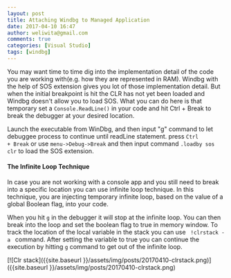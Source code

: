 ```yaml
---
layout: post
title: Attaching Windbg to Managed Application
date: 2017-04-10 16:47
author: weliwita@gmail.com
comments: true
categories: [Visual Studio]
tags: [windbg]
---
```

You may want time to time dig into the implementation detail of the code you are working with(e.g. how they are represented in RAM). Windbg with the help of SOS extension gives you lot of those implementation detail. But when the initial breakpoint is hit the CLR has not yet been loaded and Windbg doesn't allow you to load SOS. What you can do here is that temporary set a <code>Console.ReadLine()</code> in your code and hit Ctrl + Break to break the debugger at your desired location.

<script src="https://gist.github.com/weliwita/5b57ce9859b8fd140c09002f991ce395.js"></script>

Launch the executable from WinDbg, and then input "g" command to let debuggee process to continue until readLine statement. press <code>Ctrl + Break</code> or use <code>menu-&gt;Debug-&gt;Break</code> and then input command <code>.loadby sos clr</code> to load the SOS extension.
<h4>The Infinite Loop Technique</h4>
In case you are not working with a console app and you still need to break into a specific location you can use infinite loop technique. In this technique, you are injecting temporary infinite loop, based on the value of a global Boolean flag, into your code.

<script src="https://gist.github.com/weliwita/e40e988b4dd2a53ee6e5cea35622de00.js"></script>

When you hit <code>g</code> in the debugger it will stop at the infinite loop. You can then break into the loop and set the boolean flag to true in memory window. To track the location of the local variable in the stack you can use <code> !clrstack -a </code> command. After setting the variable to true you can continue the execution by hitting <code>g</code> command to get out of the infinite loop.


[![Clr stack]({{site.baseurl }}/assets/img/posts/20170410-clrstack.png)]({{site.baseurl }}/assets/img/posts/20170410-clrstack.png)